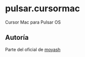 # pulsar.cursormac
Cursor Mac para Pulsar OS
## Autoría
Parte del oficial de [moyash](https://store.kde.org/p/2285875)
